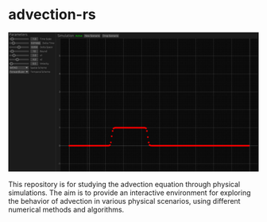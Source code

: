 # advection-rs

![screen](/screen.webp)

This repository is for studying the advection equation through physical simulations.
The aim is to provide an interactive environment for exploring the behavior of advection in various physical scenarios, using different numerical methods and algorithms.
